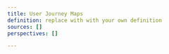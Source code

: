 ```yaml
---
title: User Journey Maps
definition: replace with with your own definition
sources: []
perspectives: []

---
```

